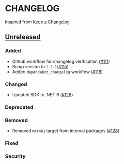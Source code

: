 # CHANGELOG
Inspired from [Keep a Changelog](https://keepachangelog.com/en/1.0.0/)

## [Unreleased]
### Added
- Github workflow for changelog verification ([#111](https://github.com/opensearch-project/opensearch-net/pull/111))
- Bump version to `1.2.1`([#115](https://github.com/opensearch-project/opensearch-net/pull/115))
- Added `dependabot_changelog` workflow ([#118](https://github.com/opensearch-project/opensearch-net/pull/118))

### Changed
- Updated SDK to .NET 6 ([#126](https://github.com/opensearch-project/opensearch-net/pull/126))

### Deprecated

### Removed
- Removed `net461` target from internal packages ([#128](https://github.com/opensearch-project/opensearch-net/pull/128))

### Fixed

### Security


[Unreleased]: https://github.com/opensearch-project/opensearch-net/compare/1.2.0...HEAD
